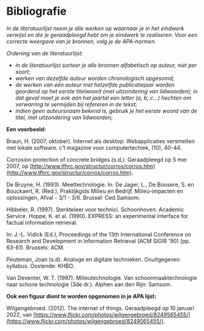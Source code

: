 # Bibliografie

*In de literatuurlijst neem je alle werken op waarnaar je in het eindwerk verwijst en die je geraadpleegd hebt om je eindwerk te realiseren. Voor een correcte weergave van je bronnen, volg je de APA-normen.*

*Ordening van de literatuurlijst:*
- *in de literatuurlijst sorteer je alle bronnen alfabetisch op auteur, niet per soort;*
- *werken van dezelfde auteur worden chronologisch opgesomd;*
- *de werken van één auteur met hetzelfde publicatiejaar worden geordend op het eerste titelwoord (met uitzondering van lidwoorden); in dat geval moet je ook aan het jaartal een letter (a, b, c…) hechten om verwarring te vermijden bij refereren in de tekst;*
- *indien geen auteursnaam bekend is, gebruik je het eerste woord van de titel, met uitzondering van lidwoorden;*

**Een voorbeeld:**

Braun, H. (2007, oktober). Internet als desktop: Webapplicaties versmelten met lokale software. c’t magazine voor computertechiek, (10), 40-44.

Corrosion protection of concrete bridges (s.d.). Geraadpleegd op 5 mei 2007, op [http://www.tfhrc.gov/structur/corros/corros.htm](http://www.tfhrc.gov/structur/corros/corros.htm).

De Bruyne, H. (1993). Meettechnologie. In: De Jager, L., De Boosere, S. en Bouckaert, R. (Red.), Praktijkgids Milieu en Bedrijf. Milieu-impacten en oplossingen, Afval - 3/1 - 3/6. Brussel: Ced.Samsom.

Hibbeler, R. (1997). Sterkteleer voor technici. Schoonhoven: Academic Service. Hoppe, K. et al. (1990). EXPRESS: an experimental interface for factual information retrieval.

In: J.-L. Vidick (Ed.), Proceedings of the 13th International Conference on Research and Development in Information Retrieval (ACM SIGIR '90) (pp. 63-81). Brussels: ACM.

Peuteman, Joan (s.d). Analoge en digitale technieken. Onuitgegeven syllabus. Oostende: KHBO.

Van Deventer, W. T. (1997). Milieutechnologie. Van schoonmaaktechnologie naar schone technologie (3de dr.). Alphen aan den Rijn: Samsom.

**Ook een figuur dient te worden opgenomen in je APA lijst:**

Wilgengebroed. (2012). The internet of things. Geraadpleegd op 10 januari 2022, van [https://www.flickr.com/photos/wilgengebroed/8249565455/](https://www.flickr.com/photos/wilgengebroed/8249565455/).
